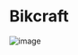 # Bikcraft
![image](https://github.com/kathlynbergamo/Bikcraft/assets/114539651/ff281fbb-62c1-443d-af75-680a081a7ec9)
